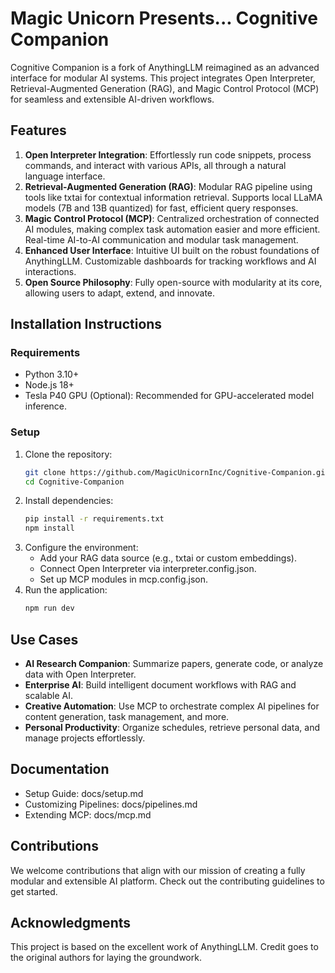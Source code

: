 # Magic Unicorn Presents... Cognitive Companion

Cognitive Companion is a fork of AnythingLLM reimagined as an advanced interface for modular AI systems. This project integrates Open Interpreter, Retrieval-Augmented Generation (RAG), and Magic Control Protocol (MCP) for seamless and extensible AI-driven workflows.

## Features
1. **Open Interpreter Integration**: Effortlessly run code snippets, process commands, and interact with various APIs, all through a natural language interface.
2. **Retrieval-Augmented Generation (RAG)**: Modular RAG pipeline using tools like txtai for contextual information retrieval. Supports local LLaMA models (7B and 13B quantized) for fast, efficient query responses.
3. **Magic Control Protocol (MCP)**: Centralized orchestration of connected AI modules, making complex task automation easier and more efficient. Real-time AI-to-AI communication and modular task management.
4. **Enhanced User Interface**: Intuitive UI built on the robust foundations of AnythingLLM. Customizable dashboards for tracking workflows and AI interactions.
5. **Open Source Philosophy**: Fully open-source with modularity at its core, allowing users to adapt, extend, and innovate.

## Installation Instructions
### Requirements
- Python 3.10+
- Node.js 18+
- Tesla P40 GPU (Optional): Recommended for GPU-accelerated model inference.

### Setup
1. Clone the repository:
   ```bash
   git clone https://github.com/MagicUnicornInc/Cognitive-Companion.git
   cd Cognitive-Companion
   ```
2. Install dependencies:
   ```bash
   pip install -r requirements.txt
   npm install
   ```
3. Configure the environment:
   - Add your RAG data source (e.g., txtai or custom embeddings).
   - Connect Open Interpreter via interpreter.config.json.
   - Set up MCP modules in mcp.config.json.
4. Run the application:
   ```bash
   npm run dev
   ```

## Use Cases
- **AI Research Companion**: Summarize papers, generate code, or analyze data with Open Interpreter.
- **Enterprise AI**: Build intelligent document workflows with RAG and scalable AI.
- **Creative Automation**: Use MCP to orchestrate complex AI pipelines for content generation, task management, and more.
- **Personal Productivity**: Organize schedules, retrieve personal data, and manage projects effortlessly.

## Documentation
- Setup Guide: docs/setup.md
- Customizing Pipelines: docs/pipelines.md
- Extending MCP: docs/mcp.md

## Contributions
We welcome contributions that align with our mission of creating a fully modular and extensible AI platform. Check out the contributing guidelines to get started.

## Acknowledgments
This project is based on the excellent work of AnythingLLM. Credit goes to the original authors for laying the groundwork.
